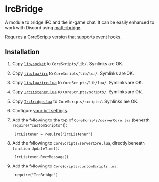 # IrcBridge

A module to bridge IRC and the in-game chat. It can be easily enhanced to work with Discord using [matterbridge](https://github.com/42wim/matterbridge).

Requires a CoreScripts version that supports event hooks.

## Installation

1. Copy [`lib/socket`](lib/socket) to `CoreScripts/lib/`.  Symlinks are OK.

1. Copy [`lib/lua/irc`](lib/lua/irc) to `CoreScripts/lib/lua/`.  Symlinks are OK.

1. Copy [`lib/lua/irc.lua`](lib/lua/irc.lua) to `CoreScripts/lib/lua/`.  Symlinks are OK.

1. Copy [`IrcListener.lua`](IrcListener.lua) to `CoreScripts/scripts/`.  Symlinks are OK.

1. Copy [`IrcBridge.lua`](IrcBridge.lua) to `CoreScripts/scripts/`.  Symlinks are OK.

1. Configure [your bot settings](IrcBridge/IrcBridge.lua#L11-L15).

1. Add the following to the top of `CoreScripts/serverCore.lua` (beneath `require("customScripts")`):

        IrcListener = require("IrcListener")

1. Add the following to `CoreScripts/serverCore.lua`, directly beneath `function UpdateTime()`:

        IrcListener.RecvMessage()

1. Add the following to `CoreScripts/customScripts.lua`:

        require("IrcBridge")

